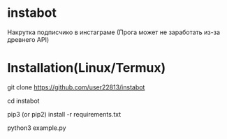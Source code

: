 # instabot
Накрутка подписчико в инстаграме (Прога может не заработать из-за древнего API)

# Installation(Linux/Termux)

git clone https://github.com/user22813/instabot

cd instabot 

pip3 (or pip2) install -r requirements.txt 

python3 example.py 
